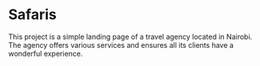 # Safaris
This project is a simple landing page of a travel agency located in Nairobi. The agency offers various services and ensures all its clients have a wonderful experience.
